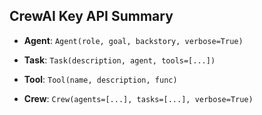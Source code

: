 ## CrewAI Key API Summary

- **Agent**:
  `Agent(role, goal, backstory, verbose=True)`

- **Task**:
  `Task(description, agent, tools=[...])`

- **Tool**:
  `Tool(name, description, func)`

- **Crew**:
  `Crew(agents=[...], tasks=[...], verbose=True)`
